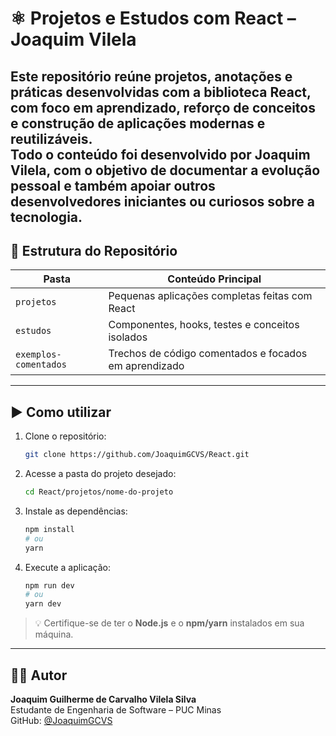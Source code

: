 # ⚛️ Projetos e Estudos com React – Joaquim Vilela

Este repositório reúne projetos, anotações e práticas desenvolvidas com a biblioteca **React**, com foco em aprendizado, reforço de conceitos e construção de aplicações modernas e reutilizáveis.  
Todo o conteúdo foi desenvolvido por **Joaquim Vilela**, com o objetivo de documentar a evolução pessoal e também apoiar outros desenvolvedores iniciantes ou curiosos sobre a tecnologia.
---

## 📁 Estrutura do Repositório

| Pasta                | Conteúdo Principal                                  |
|----------------------|------------------------------------------------------|
| `projetos`           | Pequenas aplicações completas feitas com React       |
| `estudos`            | Componentes, hooks, testes e conceitos isolados      |
| `exemplos-comentados`| Trechos de código comentados e focados em aprendizado|

---

## ▶️ Como utilizar

1. Clone o repositório:
   ```bash
   git clone https://github.com/JoaquimGCVS/React.git
   ```

2. Acesse a pasta do projeto desejado:
   ```bash
   cd React/projetos/nome-do-projeto
   ```

3. Instale as dependências:
   ```bash
   npm install
   # ou
   yarn
   ```

4. Execute a aplicação:
   ```bash
   npm run dev
   # ou
   yarn dev
   ```

> 💡 Certifique-se de ter o **Node.js** e o **npm/yarn** instalados em sua máquina.

---

## 👨‍💻 Autor

**Joaquim Guilherme de Carvalho Vilela Silva**  
Estudante de Engenharia de Software – PUC Minas  
GitHub: [@JoaquimGCVS](https://github.com/JoaquimGCVS)
